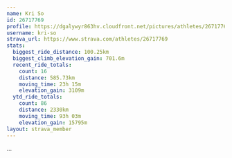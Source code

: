```yaml
---
name: Kri So
id: 26717769
profile: https://dgalywyr863hv.cloudfront.net/pictures/athletes/26717769/7761026/13/large.jpg
username: kri-so
strava_url: https://www.strava.com/athletes/26717769
stats:
  biggest_ride_distance: 100.25km
  biggest_climb_elevation_gain: 701.6m
  recent_ride_totals:
    count: 16
    distance: 585.73km
    moving_time: 23h 15m
    elevation_gain: 3109m
  ytd_ride_totals:
    count: 86
    distance: 2330km
    moving_time: 93h 03m
    elevation_gain: 15795m
layout: strava_member
--- 
```

...
